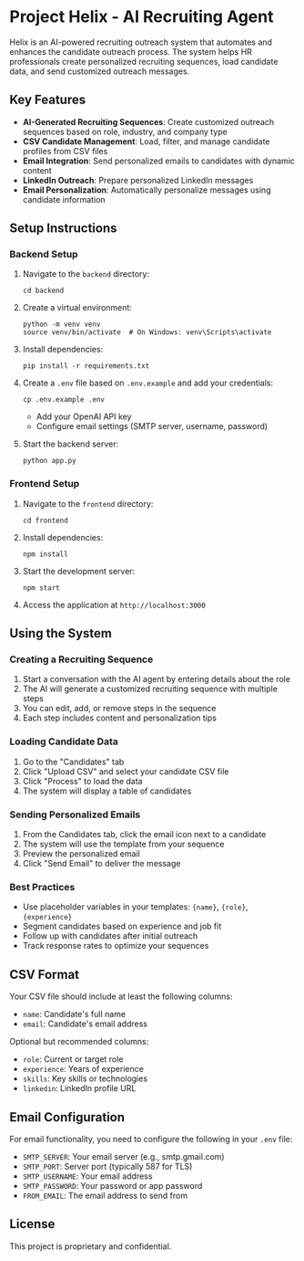 # Project Helix - AI Recruiting Agent

Helix is an AI-powered recruiting outreach system that automates and enhances the candidate outreach process. The system helps HR professionals create personalized recruiting sequences, load candidate data, and send customized outreach messages.

## Key Features

- **AI-Generated Recruiting Sequences**: Create customized outreach sequences based on role, industry, and company type
- **CSV Candidate Management**: Load, filter, and manage candidate profiles from CSV files
- **Email Integration**: Send personalized emails to candidates with dynamic content
- **LinkedIn Outreach**: Prepare personalized LinkedIn messages
- **Email Personalization**: Automatically personalize messages using candidate information

## Setup Instructions

### Backend Setup

1. Navigate to the `backend` directory:
   ```
   cd backend
   ```

2. Create a virtual environment:
   ```
   python -m venv venv
   source venv/bin/activate  # On Windows: venv\Scripts\activate
   ```

3. Install dependencies:
   ```
   pip install -r requirements.txt
   ```

4. Create a `.env` file based on `.env.example` and add your credentials:
   ```
   cp .env.example .env
   ```
   - Add your OpenAI API key
   - Configure email settings (SMTP server, username, password)

5. Start the backend server:
   ```
   python app.py
   ```

### Frontend Setup

1. Navigate to the `frontend` directory:
   ```
   cd frontend
   ```

2. Install dependencies:
   ```
   npm install
   ```

3. Start the development server:
   ```
   npm start
   ```

4. Access the application at `http://localhost:3000`

## Using the System

### Creating a Recruiting Sequence

1. Start a conversation with the AI agent by entering details about the role
2. The AI will generate a customized recruiting sequence with multiple steps
3. You can edit, add, or remove steps in the sequence
4. Each step includes content and personalization tips

### Loading Candidate Data

1. Go to the "Candidates" tab
2. Click "Upload CSV" and select your candidate CSV file
3. Click "Process" to load the data
4. The system will display a table of candidates

### Sending Personalized Emails

1. From the Candidates tab, click the email icon next to a candidate
2. The system will use the template from your sequence
3. Preview the personalized email
4. Click "Send Email" to deliver the message

### Best Practices

- Use placeholder variables in your templates: `{name}`, `{role}`, `{experience}`
- Segment candidates based on experience and job fit
- Follow up with candidates after initial outreach
- Track response rates to optimize your sequences

## CSV Format

Your CSV file should include at least the following columns:
- `name`: Candidate's full name
- `email`: Candidate's email address

Optional but recommended columns:
- `role`: Current or target role
- `experience`: Years of experience
- `skills`: Key skills or technologies
- `linkedin`: LinkedIn profile URL

## Email Configuration

For email functionality, you need to configure the following in your `.env` file:
- `SMTP_SERVER`: Your email server (e.g., smtp.gmail.com)
- `SMTP_PORT`: Server port (typically 587 for TLS)
- `SMTP_USERNAME`: Your email address
- `SMTP_PASSWORD`: Your password or app password
- `FROM_EMAIL`: The email address to send from

## License

This project is proprietary and confidential. 